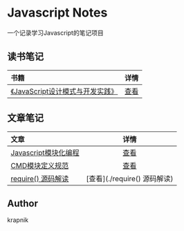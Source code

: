 # Javascript Notes

一个记录学习Javascript的笔记项目

## 读书笔记

[placeholder]:p

| 书籍 |  详情 |
|:-------- |:--------:|
| [《JavaScript设计模式与开发实践》](https://item.jd.com/11686375.html) | [查看](./JavaScript设计模式与开发实践) |

## 文章笔记
| 文章 |  详情 |
|:-------- |:--------:|
| [Javascript模块化编程](http://www.ruanyifeng.com/blog/2012/10/javascript_module.html) | [查看](./Javascript模块化编程) |
| [CMD模块定义规范](https://github.com/seajs/seajs/issues/242) | [查看](./CMD模块定义规范) |
|[require() 源码解读](http://www.ruanyifeng.com/blog/2015/05/require.html)|[查看](./require() 源码解读)|


[/placeholder]:p

## Author
krapnik

